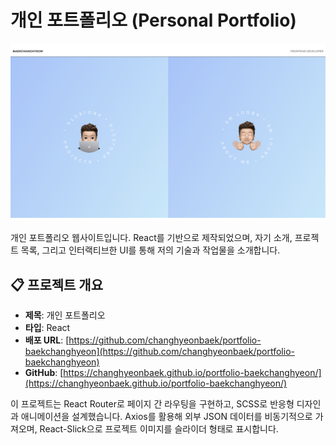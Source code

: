 # 개인 포트폴리오 (Personal Portfolio)

![Portfolio Preview](https://github.com/changhyeonbaek/portfolio-images/blob/main/portfolio-baekchanghyeon-1.png?raw=true)

개인 포트폴리오 웹사이트입니다. React를 기반으로 제작되었으며, 자기 소개, 프로젝트 목록, 그리고 인터랙티브한 UI를 통해 저의 기술과 작업물을 소개합니다.

## 📋 프로젝트 개요

- **제목**: 개인 포트폴리오
- **타입**: React
- **배포 URL**: [https://github.com/changhyeonbaek/portfolio-baekchanghyeon](https://github.com/changhyeonbaek/portfolio-baekchanghyeon)
- **GitHub**: [https://changhyeonbaek.github.io/portfolio-baekchanghyeon/](https://changhyeonbaek.github.io/portfolio-baekchanghyeon/)

이 프로젝트는 React Router로 페이지 간 라우팅을 구현하고, SCSS로 반응형 디자인과 애니메이션을 설계했습니다. Axios를 활용해 외부 JSON 데이터를 비동기적으로 가져오며, React-Slick으로 프로젝트 이미지를 슬라이더 형태로 표시합니다.
